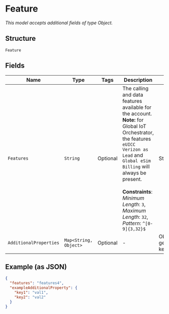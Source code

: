 
# Feature

*This model accepts additional fields of type Object.*

## Structure

`Feature`

## Fields

| Name | Type | Tags | Description | Getter | Setter |
|  --- | --- | --- | --- | --- | --- |
| `Features` | `String` | Optional | The calling and data features available for the account. **Note:** for Global IoT Orchestrator, the features `eUICC Verizon as Lead` and `Global eSim Billing` will always be present.<br><br>**Constraints**: *Minimum Length*: `3`, *Maximum Length*: `32`, *Pattern*: `^[0-9]{3,32}$` | String getFeatures() | setFeatures(String features) |
| `AdditionalProperties` | `Map<String, Object>` | Optional | - | Object getAdditionalProperty(String key) | additionalProperty(String key, Object value) |

## Example (as JSON)

```json
{
  "features": "features4",
  "exampleAdditionalProperty": {
    "key1": "val1",
    "key2": "val2"
  }
}
```

